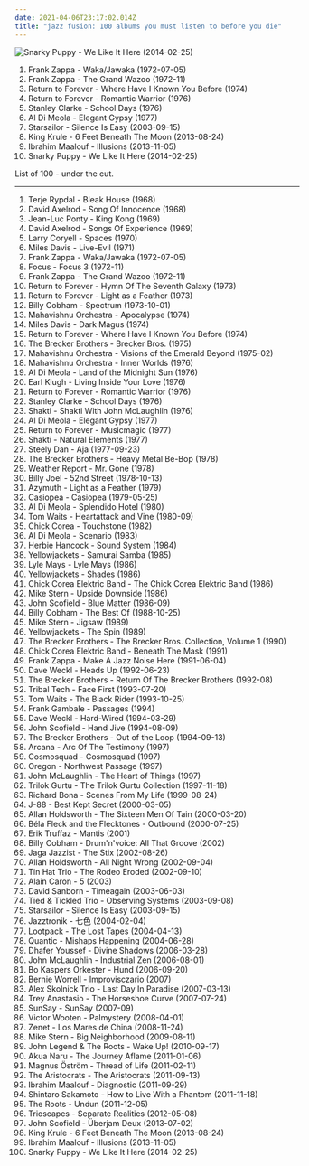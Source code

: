 ```yaml
---
date: 2021-04-06T23:17:02.014Z
title: "jazz fusion: 100 albums you must listen to before you die"
---
```

![Snarky Puppy - We Like It Here (2014-02-25)](http://coverartarchive.org/release/4d284c99-9d7a-4c79-bf16-ceffd78c32b4/6732933359-500.jpg "Snarky Puppy - We Like It Here (2014-02-25)")
<ol class="albums">
<li data-cover="http://coverartarchive.org/release/1e367643-5003-4b12-8f75-28808d5c7910/3832822457-500.jpg" data-tags="jazz fusion, experimental" role="button">Frank Zappa - Waka/Jawaka (1972-07-05)</li>
<li data-cover="http://coverartarchive.org/release/15ba2534-0275-4833-b23b-255aabdd6868/2441400256-500.jpg" data-tags="jazz fusion, jazz rock, experimental" role="button">Frank Zappa - The Grand Wazoo (1972-11)</li>
<li data-cover="http://coverartarchive.org/release/5022e9d0-a1b2-4188-aea7-f19e1fe997a4/4105911297-500.jpg" data-tags="jazz fusion" role="button">Return to Forever - Where Have I Known You Before (1974)</li>
<li data-cover="http://coverartarchive.org/release/87a1d771-e4b9-4c90-8c8b-f4a3e15187fd/3987903596-500.jpg" data-tags="jazz fusion, fusion" role="button">Return to Forever - Romantic Warrior (1976)</li>
<li data-cover="https://img.discogs.com/tSGbJ9esxokOZOQORPKleBNGOjo=/fit-in/320x320/filters:strip_icc():format(jpeg):mode_rgb():quality(90)/discogs-images/R-3638369-1338386921-8466.jpeg.jpg" data-tags="jazz fusion, jazz, bass" role="button">Stanley Clarke - School Days (1976)</li>
<li data-cover="https://img.discogs.com/P08vvN0k9cAp_205aggHldYpfl8=/fit-in/600x616/filters:strip_icc():format(jpeg):mode_rgb():quality(90)/discogs-images/R-2622005-1536349971-1230.jpeg.jpg" data-tags="jazz fusion, jazz, fusion" role="button">Al Di Meola - Elegant Gypsy (1977)</li>
<li data-cover="https://img.discogs.com/jrWVzobDRoF5M8iFRO0_ha-z8PQ=/fit-in/600x592/filters:strip_icc():format(jpeg):mode_rgb():quality(90)/discogs-images/R-434193-1482085620-7376.jpeg.jpg" data-tags="britpop, indie rock" role="button">Starsailor - Silence Is Easy (2003-09-15)</li>
<li data-cover="http://coverartarchive.org/release/6c433abe-415f-47e5-9bfa-44fbafee151b/5084224967-500.jpg" data-tags="post-punk" role="button">King Krule - 6 Feet Beneath The Moon (2013-08-24)</li>
<li data-cover="http://coverartarchive.org/release/1f48c834-23b7-4e5c-a4f8-9f1cf9e45c33/5700304800-500.jpg" data-tags="jazz, epic, trumpet, jazz fusion, jazz funk, funky, world jazz, this album saved my life, fav albums of all time, the very embodiment of musical eclecticism and creativity" role="button">Ibrahim Maalouf - Illusions (2013-11-05)</li>
<li data-cover="http://coverartarchive.org/release/4d284c99-9d7a-4c79-bf16-ceffd78c32b4/6732933359-500.jpg" data-tags="jazz fusion" role="button">Snarky Puppy - We Like It Here (2014-02-25)</li>
</ol>
List of 100 - under the cut.
<!-- more -->

_________________

<ol class="albums">
<li data-cover="https://img.discogs.com/W1crNc6VhVZ3fa1KP8hdIA0p6LI=/fit-in/300x300/filters:strip_icc():format(jpeg):mode_rgb():quality(90)/discogs-images/R-571151-1303241019.jpeg.jpg" data-tags="jazz, jazz fusion, avant-garde, ecm" role="button">
Terje Rypdal - Bleak House (1968)
</li>
<li data-cover="http://coverartarchive.org/release/f7591e4d-e41c-3569-8c68-e1dcd138f52d/14290848189-500.jpg" data-tags="funk, jazz fusion, psychedelic rock" role="button">
David Axelrod - Song Of Innocence (1968)
</li>
<li data-cover="http://coverartarchive.org/release/07f1bf17-0259-4d4d-bc0b-bbf98f808d01/24444296989-500.jpg" data-tags="jazz fusion, jazz" role="button">
Jean-Luc Ponty - King Kong (1969)
</li>
<li data-cover="https://img.discogs.com/tAmJFkGoWZKTq8qmVIGefv3EZnM=/fit-in/600x591/filters:strip_icc():format(jpeg):mode_rgb():quality(90)/discogs-images/R-440280-1337790290-3633.jpeg.jpg" data-tags="baroque pop, psychedelic pop, funk, jazz fusion, obscuro, david axelrod" role="button">
David Axelrod - Songs Of Experience (1969)
</li>
<li data-cover="https://img.discogs.com/cb3CiH14EHwlQsYTCfl5ruE1Pzc=/fit-in/600x800/filters:strip_icc():format(jpeg):mode_rgb():quality(90)/discogs-images/R-3556416-1565042251-6142.jpeg.jpg" data-tags="jazz fusion, fusion" role="button">
Larry Coryell - Spaces (1970)
</li>
<li data-cover="http://coverartarchive.org/release/6094ef50-3a9d-39dd-a663-381e8952fc48/13486622313-500.jpg" data-tags="jazz, fusion, jazz fusion" role="button">
Miles Davis - Live-Evil (1971)
</li>
<li data-cover="http://coverartarchive.org/release/1e367643-5003-4b12-8f75-28808d5c7910/3832822457-500.jpg" data-tags="jazz fusion, experimental" role="button">
Frank Zappa - Waka/Jawaka (1972-07-05)
</li>
<li data-cover="https://img.discogs.com/7dQT5PETbef6atISmiKXogd6lHs=/fit-in/600x594/filters:strip_icc():format(jpeg):mode_rgb():quality(90)/discogs-images/R-628918-1576161543-5759.jpeg.jpg" data-tags="instrumental, progressive rock, jazz fusion" role="button">
Focus - Focus 3 (1972-11)
</li>
<li data-cover="http://coverartarchive.org/release/15ba2534-0275-4833-b23b-255aabdd6868/2441400256-500.jpg" data-tags="jazz fusion, jazz rock, experimental" role="button">
Frank Zappa - The Grand Wazoo (1972-11)
</li>
<li data-cover="http://coverartarchive.org/release/50a74406-faad-47f9-a4b1-3926d8b8bcc8/14735233443-500.jpg" data-tags="jazz fusion, jazz, fusion" role="button">
Return to Forever - Hymn Of The Seventh Galaxy (1973)
</li>
<li data-cover="http://coverartarchive.org/release/e3d62cbe-36ba-430f-9676-9b6614f2ea8f/9975426138-500.jpg" data-tags="jazz, jazz fusion, latin jazz" role="button">
Return to Forever - Light as a Feather (1973)
</li>
<li data-cover="https://img.discogs.com/Qb7Yy2NFaTqIwqDxfCV2o-Z-zVc=/fit-in/300x300/filters:strip_icc():format(jpeg):mode_rgb():quality(90)/discogs-images/R-6602833-1422894843-6069.jpeg.jpg" data-tags="fusion, jazz fusion, jazz rock" role="button">
Billy Cobham - Spectrum (1973-10-01)
</li>
<li data-cover="http://coverartarchive.org/release/e1ea9df2-d718-462b-bd9b-0f701e83dc81/5014697668-500.jpg" data-tags="jazz fusion, jazz" role="button">
Mahavishnu Orchestra - Apocalypse (1974)
</li>
<li data-cover="https://via.placeholder.com/450" data-tags="jazz fusion" role="button">
Miles Davis - Dark Magus (1974)
</li>
<li data-cover="http://coverartarchive.org/release/5022e9d0-a1b2-4188-aea7-f19e1fe997a4/4105911297-500.jpg" data-tags="jazz fusion" role="button">
Return to Forever - Where Have I Known You Before (1974)
</li>
<li data-cover="https://img.discogs.com/IRNYG-ZER3UsKGa1kPHnJpxPXv0=/fit-in/600x600/filters:strip_icc():format(jpeg):mode_rgb():quality(90)/discogs-images/R-1995732-1395189136-5152.jpeg.jpg" data-tags="jazz fusion" role="button">
The Brecker Brothers - Brecker Bros. (1975)
</li>
<li data-cover="http://coverartarchive.org/release/353cdc26-f8f5-3ef4-b103-f8b5d3686c2d/11790305680-500.jpg" data-tags="fusion, jazz fusion" role="button">
Mahavishnu Orchestra - Visions of the Emerald Beyond (1975-02)
</li>
<li data-cover="https://img.discogs.com/u7Ek0WG5HjdEhQpwuwN05bXQ6zQ=/fit-in/600x595/filters:strip_icc():format(jpeg):mode_rgb():quality(90)/discogs-images/R-8944230-1505701006-2687.jpeg.jpg" data-tags="jazz fusion" role="button">
Mahavishnu Orchestra - Inner Worlds (1976)
</li>
<li data-cover="http://coverartarchive.org/release/2130badd-2c36-4061-b03e-66127118a7dc/5191736117-500.jpg" data-tags="fusion, jazz fusion" role="button">
Al Di Meola - Land of the Midnight Sun (1976)
</li>
<li data-cover="http://coverartarchive.org/release/36068d13-ad08-4b64-85e2-42f5c18f907c/16655709472-500.jpg" data-tags="jazz fusion" role="button">
Earl Klugh - Living Inside Your Love (1976)
</li>
<li data-cover="http://coverartarchive.org/release/87a1d771-e4b9-4c90-8c8b-f4a3e15187fd/3987903596-500.jpg" data-tags="jazz fusion, fusion" role="button">
Return to Forever - Romantic Warrior (1976)
</li>
<li data-cover="https://img.discogs.com/tSGbJ9esxokOZOQORPKleBNGOjo=/fit-in/320x320/filters:strip_icc():format(jpeg):mode_rgb():quality(90)/discogs-images/R-3638369-1338386921-8466.jpeg.jpg" data-tags="jazz fusion, jazz, bass" role="button">
Stanley Clarke - School Days (1976)
</li>
<li data-cover="https://img.discogs.com/QxitcrBL-XDqIXH1szSS3_b5EE8=/fit-in/600x595/filters:strip_icc():format(jpeg):mode_rgb():quality(90)/discogs-images/R-463495-1496683010-9623.jpeg.jpg" data-tags="jazz fusion, world fusion, world jazz" role="button">
Shakti - Shakti With John McLaughlin (1976)
</li>
<li data-cover="https://img.discogs.com/P08vvN0k9cAp_205aggHldYpfl8=/fit-in/600x616/filters:strip_icc():format(jpeg):mode_rgb():quality(90)/discogs-images/R-2622005-1536349971-1230.jpeg.jpg" data-tags="jazz fusion, jazz, fusion" role="button">
Al Di Meola - Elegant Gypsy (1977)
</li>
<li data-cover="http://coverartarchive.org/release/19bb9a16-1f71-45fd-8913-d9bf4ea31939/4002721099-500.jpg" data-tags="jazz, jazz fusion" role="button">
Return to Forever - Musicmagic (1977)
</li>
<li data-cover="http://coverartarchive.org/release/0aeed3fa-2edb-3923-a630-33306bfd1eb0/3582464239-500.jpg" data-tags="jazz fusion, world music, world fusion" role="button">
Shakti - Natural Elements (1977)
</li>
<li data-cover="https://via.placeholder.com/450" data-tags="70s, classic rock" role="button">
Steely Dan - Aja (1977-09-23)
</li>
<li data-cover="https://img.discogs.com/zGvH9Ec3Vp-3uFAwRSavDUtfn6s=/fit-in/400x397/filters:strip_icc():format(jpeg):mode_rgb():quality(90)/discogs-images/R-1426863-1280625647.jpeg.jpg" data-tags="jazz, jazz fusion" role="button">
The Brecker Brothers - Heavy Metal Be-Bop (1978)
</li>
<li data-cover="http://coverartarchive.org/release/3b53aad1-6a3d-3db5-b3bd-0009ed4df119/18749272994-500.jpg" data-tags="jazz fusion, weather report" role="button">
Weather Report - Mr. Gone (1978)
</li>
<li data-cover="http://coverartarchive.org/release/07659b32-36b3-4ff8-91c3-7c9edbe6c4a5/1339538879-500.jpg" data-tags="classic rock" role="button">
Billy Joel - 52nd Street (1978-10-13)
</li>
<li data-cover="http://coverartarchive.org/release/99a76d2d-d50a-407b-aa39-d40c9559344c/17196103051-500.jpg" data-tags="jazz fusion" role="button">
Azymuth - Light as a Feather (1979)
</li>
<li data-cover="http://coverartarchive.org/release/b2a0872a-099c-4674-a2f5-4eb056ada1ff/28625933064-500.jpg" data-tags="jazz, japanese, instrumental, fusion, jazz fusion, funky, japanese jazz, asian music, asian pop" role="button">
Casiopea - Casiopea (1979-05-25)
</li>
<li data-cover="https://img.discogs.com/G2yf-2Yi4J4tCPuItg2HPPNZKMg=/fit-in/600x601/filters:strip_icc():format(jpeg):mode_rgb():quality(90)/discogs-images/R-4527702-1442212442-8222.jpeg.jpg" data-tags="jazz fusion" role="button">
Al Di Meola - Splendido Hotel (1980)
</li>
<li data-cover="http://coverartarchive.org/release/7db1d3b8-5a82-46a8-8273-3bb5111ff3e1/24422816505-500.jpg" data-tags="80s, rock" role="button">
Tom Waits - Heartattack and Vine (1980-09)
</li>
<li data-cover="http://coverartarchive.org/release/8aa1c6ff-f517-4684-afda-e15a537357e3/8079092197-500.jpg" data-tags="jazz fusion" role="button">
Chick Corea - Touchstone (1982)
</li>
<li data-cover="http://coverartarchive.org/release/8f9d1fa9-af5b-4397-857e-ad1a42d4029a/2768596148-500.jpg" data-tags="jazz fusion, 80s synth jazz" role="button">
Al Di Meola - Scenario (1983)
</li>
<li data-cover="http://coverartarchive.org/release/46111a2a-bce7-47df-b31c-2f4426a1fc69/8722402840-500.jpg" data-tags="funk, jazz fusion" role="button">
Herbie Hancock - Sound System (1984)
</li>
<li data-cover="https://img.discogs.com/qUE0SP-bGsy3qdW6KQPF9HLV6qs=/fit-in/600x600/filters:strip_icc():format(jpeg):mode_rgb():quality(90)/discogs-images/R-1545612-1394030758-4574.jpeg.jpg" data-tags="jazz, jazz fusion" role="button">
Yellowjackets - Samurai Samba (1985)
</li>
<li data-cover="http://coverartarchive.org/release/71ebd530-5351-403d-a09d-2a6c68cf92f3/14875503355-500.jpg" data-tags="piano, jazz fusion" role="button">
Lyle Mays - Lyle Mays (1986)
</li>
<li data-cover="http://coverartarchive.org/release/a3441614-737c-480c-919c-0a33a4c88453/4422046773-500.jpg" data-tags="jazz, jazz fusion, mca recording, j jackets" role="button">
Yellowjackets - Shades (1986)
</li>
<li data-cover="https://img.discogs.com/Fh7uKtxCe_tZDa1TRmGCBhzWQ8M=/fit-in/600x600/filters:strip_icc():format(jpeg):mode_rgb():quality(90)/discogs-images/R-2847517-1463261380-3525.jpeg.jpg" data-tags="jazz fusion, chick corea electric band" role="button">
Chick Corea Elektric Band - The Chick Corea Elektric Band (1986)
</li>
<li data-cover="https://img.discogs.com/ON6d6AeWj3HoNU__EP0fKS7Gx44=/fit-in/500x499/filters:strip_icc():format(jpeg):mode_rgb():quality(90)/discogs-images/R-1975718-1545906917-5977.jpeg.jpg" data-tags="jazz, jazz fusion" role="button">
Mike Stern - Upside Downside (1986)
</li>
<li data-cover="https://img.discogs.com/NBfGbGN7Iq5EcQszE9-mO8FWDfQ=/fit-in/600x635/filters:strip_icc():format(jpeg):mode_rgb():quality(90)/discogs-images/R-3662128-1422472655-7757.jpeg.jpg" data-tags="jazz, jazz fusion" role="button">
John Scofield - Blue Matter (1986-09)
</li>
<li data-cover="https://img.discogs.com/cWwipT6ReR0fE4KACwmnL5G0a6E=/fit-in/600x834/filters:strip_icc():format(jpeg):mode_rgb():quality(90)/discogs-images/R-9492176-1481507030-2276.jpeg.jpg" data-tags="jazz fusion" role="button">
Billy Cobham - The Best Of (1988-10-25)
</li>
<li data-cover="https://img.discogs.com/s04Bm4W_s8woSpsZVcltN_JC_x0=/fit-in/600x600/filters:strip_icc():format(jpeg):mode_rgb():quality(90)/discogs-images/R-2205769-1306085513.jpeg.jpg" data-tags="jazz, jazz fusion, jazz guitar, mike stern" role="button">
Mike Stern - Jigsaw (1989)
</li>
<li data-cover="https://via.placeholder.com/450" data-tags="jazz fusion, yellow jackets-the spin" role="button">
Yellowjackets - The Spin (1989)
</li>
<li data-cover="https://img.discogs.com/IRNYG-ZER3UsKGa1kPHnJpxPXv0=/fit-in/600x600/filters:strip_icc():format(jpeg):mode_rgb():quality(90)/discogs-images/R-1995732-1395189136-5152.jpeg.jpg" data-tags="funk, brecker, jazz fusion, rock top, rock top funky soul, the brecker brother-the brecker broscollection, volumen 1" role="button">
The Brecker Brothers - The Brecker Bros. Collection, Volume 1 (1990)
</li>
<li data-cover="http://coverartarchive.org/release/a7015fb8-4448-4bc5-baf4-4f057e27d89d/17840351631-500.jpg" data-tags="jazz fusion" role="button">
Chick Corea Elektric Band - Beneath The Mask (1991)
</li>
<li data-cover="https://img.discogs.com/HL3z-D4sfWoWsVR9BzTtM6_Oh3c=/fit-in/600x607/filters:strip_icc():format(jpeg):mode_rgb():quality(90)/discogs-images/R-11892979-1527710498-5704.jpeg.jpg" data-tags="rock, 80s, experimental, singer-songwriter, jazz fusion, 90s, progressive, oldies, jazz rock, male vocalists, guitar virtuoso, zappa, 1980s, albums to get, znebula, f zappa" role="button">
Frank Zappa - Make A Jazz Noise Here (1991-06-04)
</li>
<li data-cover="http://coverartarchive.org/release/b3303c7d-9c48-48aa-a6b5-7f3008eddb5d/6841009663-500.jpg" data-tags="jazz fusion, drums" role="button">
Dave Weckl - Heads Up (1992-06-23)
</li>
<li data-cover="http://coverartarchive.org/release/67491aca-323b-4f20-9a35-5f5b78286060/15960234221-500.jpg" data-tags="jazz, usa, fusion, brecker, jazz fusion, 90s, jazz saxophone, american musician, american group, brecker bros" role="button">
The Brecker Brothers - Return Of The Brecker Brothers (1992-08)
</li>
<li data-cover="http://coverartarchive.org/release/efbc4aa6-bc59-4952-a55c-afc7da615a48/10495299547-500.jpg" data-tags="jazz fusion, jazz rock" role="button">
Tribal Tech - Face First (1993-07-20)
</li>
<li data-cover="http://coverartarchive.org/release/b4f1a2dd-4fae-4b58-bac6-e7809c81c4ce/5455235832-500.jpg" data-tags="90s, experimental, tom waits" role="button">
Tom Waits - The Black Rider (1993-10-25)
</li>
<li data-cover="https://img.discogs.com/9ZDQU8PFXnEN9nE3TLv_fBT_HcM=/fit-in/600x600/filters:strip_icc():format(jpeg):mode_rgb():quality(90)/discogs-images/R-2677559-1456016650-9152.jpeg.jpg" data-tags="jazz, jazz fusion" role="button">
Frank Gambale - Passages (1994)
</li>
<li data-cover="http://coverartarchive.org/release/558f9e9c-6043-47c7-bf1a-b00f03c3b303/19539567807-500.jpg" data-tags="jazz fusion, dave weckl" role="button">
Dave Weckl - Hard-Wired (1994-03-29)
</li>
<li data-cover="http://coverartarchive.org/release/b0980ad3-41f1-474c-88ac-cb7cfa898769/26519256124-500.jpg" data-tags="jazz, jazz fusion" role="button">
John Scofield - Hand Jive (1994-08-09)
</li>
<li data-cover="https://img.discogs.com/NJLqSwvM4NRnnK43vkLQAB3mnIQ=/fit-in/600x529/filters:strip_icc():format(jpeg):mode_rgb():quality(90)/discogs-images/R-10387637-1496471305-2218.jpeg.jpg" data-tags="jazz fusion" role="button">
The Brecker Brothers - Out of the Loop (1994-09-13)
</li>
<li data-cover="http://coverartarchive.org/release/e45a2a98-ea2d-4514-8117-4f96472062e6/17788510632-500.jpg" data-tags="jazz fusion, free jazz" role="button">
Arcana - Arc Of The Testimony (1997)
</li>
<li data-cover="https://img.discogs.com/Xa9IafuYjTnr_MGXOv2B6XSnVN0=/fit-in/600x594/filters:strip_icc():format(jpeg):mode_rgb():quality(90)/discogs-images/R-5249179-1575023337-6885.jpeg.jpg" data-tags="fusion, jazz fusion, jazz rock" role="button">
Cosmosquad - Cosmosquad (1997)
</li>
<li data-cover="http://coverartarchive.org/release/89240636-b8bb-4e98-90b5-9781c9862522/27102493230-500.jpg" data-tags="jazz fusion, ecm" role="button">
Oregon - Northwest Passage (1997)
</li>
<li data-cover="http://coverartarchive.org/release/15261195-7514-42aa-bc5f-bf684e7875c4/18740371043-500.jpg" data-tags="jazz fusion" role="button">
John McLaughlin - The Heart of Things (1997)
</li>
<li data-cover="http://coverartarchive.org/release/5133d67f-04d5-44bf-aa22-bfda79df33c9/22284857201-500.jpg" data-tags="jazz, jazz fusion, asian underground, misty" role="button">
Trilok Gurtu - The Trilok Gurtu Collection (1997-11-18)
</li>
<li data-cover="https://img.discogs.com/4ylKdgRcOFIm4Z8cc7FJ27hqC1o=/fit-in/525x536/filters:strip_icc():format(jpeg):mode_rgb():quality(90)/discogs-images/R-2869836-1309120305.jpeg.jpg" data-tags="jazz fusion, richard bona" role="button">
Richard Bona - Scenes From My Life (1999-08-24)
</li>
<li data-cover="https://img.discogs.com/xwhA0Z8LPukCw1zIit-Y6esM0kU=/fit-in/200x200/filters:strip_icc():format(jpeg):mode_rgb():quality(90)/discogs-images/R-129914-001.jpg.jpg" data-tags="hip hop, jazz fusion, detroit, alternative hip-hop, jazz hop, dilla, independent hip-hop, j-88" role="button">
J-88 - Best Kept Secret (2000-03-05)
</li>
<li data-cover="http://coverartarchive.org/release/9f5f6293-87f0-43b2-8240-5cc6db973e9d/4273269409-500.jpg" data-tags="fusion, jazz fusion, scree123, for styxxx, holdsworth" role="button">
Allan Holdsworth - The Sixteen Men Of Tain (2000-03-20)
</li>
<li data-cover="http://coverartarchive.org/release/0ede01cd-103c-363e-9d16-c506f4ed2167/18930138258-500.jpg" data-tags="jazz fusion" role="button">
Béla Fleck and the Flecktones - Outbound (2000-07-25)
</li>
<li data-cover="http://coverartarchive.org/release/b2276751-9ce5-3650-93e0-170aa1c309c8/6281319905-500.jpg" data-tags="jazz, jazz fusion" role="button">
Erik Truffaz - Mantis (2001)
</li>
<li data-cover="http://coverartarchive.org/release/8802834a-3135-4700-9d76-fb1ca49f8934/26972200905-500.jpg" data-tags="jazz fusion, billy cobham" role="button">
Billy Cobham - Drum'n'voice: All That Groove (2002)
</li>
<li data-cover="https://img.discogs.com/WGLaVhpPvFyPcDfnniUoLpha67o=/fit-in/600x600/filters:strip_icc():format(jpeg):mode_rgb():quality(90)/discogs-images/R-859906-1166292358.jpeg.jpg" data-tags="jazz" role="button">
Jaga Jazzist - The Stix (2002-08-26)
</li>
<li data-cover="https://img.discogs.com/Fe5MZ-xPZ6Wc87KJpzH2R--prVk=/fit-in/449x447/filters:strip_icc():format(jpeg):mode_rgb():quality(90)/discogs-images/R-2771940-1300331797.jpeg.jpg" data-tags="jazz fusion" role="button">
Allan Holdsworth - All Night Wrong (2002-09-04)
</li>
<li data-cover="https://img.discogs.com/3gp4rCXPH9eixk02IN5MDWNt-44=/fit-in/300x269/filters:strip_icc():format(jpeg):mode_rgb():quality(90)/discogs-images/R-1646465-1294955031.jpeg.jpg" data-tags="jazz, jazz fusion, folk, avant-garde" role="button">
Tin Hat Trio - The Rodeo Eroded (2002-09-10)
</li>
<li data-cover="https://img.discogs.com/aRRA8B94QBiNzWy2NC8bSJEvVjQ=/fit-in/600x538/filters:strip_icc():format(jpeg):mode_rgb():quality(90)/discogs-images/R-2994142-1598106607-1421.jpeg.jpg" data-tags="jazz fusion" role="button">
Alain Caron - 5 (2003)
</li>
<li data-cover="http://coverartarchive.org/release/aa831334-ce56-46e0-ac2b-490e518823c1/9504908277-500.jpg" data-tags="saxophone, jazz fusion, smooth jazz" role="button">
David Sanborn - Timeagain (2003-06-03)
</li>
<li data-cover="https://img.discogs.com/hr5sUaRDxR8QdrFIOTF51iWYCd4=/fit-in/600x542/filters:strip_icc():format(jpeg):mode_rgb():quality(90)/discogs-images/R-168765-1587282765-8727.jpeg.jpg" data-tags="experimental, jazz fusion" role="button">
Tied & Tickled Trio - Observing Systems (2003-09-08)
</li>
<li data-cover="https://img.discogs.com/jrWVzobDRoF5M8iFRO0_ha-z8PQ=/fit-in/600x592/filters:strip_icc():format(jpeg):mode_rgb():quality(90)/discogs-images/R-434193-1482085620-7376.jpeg.jpg" data-tags="britpop, indie rock" role="button">
Starsailor - Silence Is Easy (2003-09-15)
</li>
<li data-cover="https://img.discogs.com/JLZ8kTU1hQhlwYxyRsJxNzWYO5c=/fit-in/600x515/filters:strip_icc():format(jpeg):mode_rgb():quality(90)/discogs-images/R-228009-1143075971.jpeg.jpg" data-tags="chillout, japanese, downtempo, easy listening, acid jazz, lounge, jazz fusion, jpop, asian, j-pop, jazz pop, 2 s34rch, asian music, retroschool, asian pop, jazztronik, samurai music, amazing japanese lounge music, colorful album covers, rainbow album covers" role="button">
Jazztronik - 七色 (2004-02-04)
</li>
<li data-cover="http://coverartarchive.org/release/bc6fe60e-7e41-4f08-ba55-382dfffe59e9/14273145727-500.jpg" data-tags="hip-hop, hip hop, rap, jazz fusion, alternative hip-hop" role="button">
Lootpack - The Lost Tapes (2004-04-13)
</li>
<li data-cover="http://coverartarchive.org/release/b8265b7b-6fec-4566-94c0-062fcfecccdd/4396353204-500.jpg" data-tags="chillout, downtempo" role="button">
Quantic - Mishaps Happening (2004-06-28)
</li>
<li data-cover="http://coverartarchive.org/release/4d05abd8-a988-4e76-b6d0-6baf7570a0df/3067000893-500.jpg" data-tags="nu jazz, chillout, jazz, arabic, jazz fusion, nujazz, ecm, world fusion, tunisia, dhafer youssef, hazagusa, qlencja world selection" role="button">
Dhafer Youssef - Divine Shadows (2006-03-28)
</li>
<li data-cover="http://coverartarchive.org/release/b72a4fbc-397e-4fb5-bf56-69f0fd87004a/6994316341-500.jpg" data-tags="jazz fusion, jazz, fusion" role="button">
John McLaughlin - Industrial Zen (2006-08-01)
</li>
<li data-cover="https://img.discogs.com/79p13npAMCu7cPTGCYJAsKCSRwk=/fit-in/600x600/filters:strip_icc():format(jpeg):mode_rgb():quality(90)/discogs-images/R-463671-1432890120-5986.jpeg.jpg" data-tags="rock, swedish, scandinavian, jazz fusion, nordic, jazz rock, sweden, scandinavia, i own this album, svenskprov" role="button">
Bo Kaspers Orkester - Hund (2006-09-20)
</li>
<li data-cover="http://coverartarchive.org/release/0a4ab923-1ddd-4231-9e3b-ee0602b69a77/4461775726-500.jpg" data-tags="fusion, funk, jazz-funk, jazz fusion, contemporary jazz, 00s, p-funk, 21st century, funk tag, monkish, zphunk, great albuns, grooveladen, zphunkee-j" role="button">
Bernie Worrell - Improvisczario (2007)
</li>
<li data-cover="http://coverartarchive.org/release/7501fa57-c633-4d14-b830-ccb0ba59ae29/16465596696-500.jpg" data-tags="jazz fusion, jazz guitar" role="button">
Alex Skolnick Trio - Last Day In Paradise (2007-03-13)
</li>
<li data-cover="http://coverartarchive.org/release/6fae20fa-e265-463b-ab0b-b1e461cb6313/27699120331-500.jpg" data-tags="rock, funk, trumpet, tenor saxophone, flute, trombone, jazz fusion, alto saxophone, jazzy, jam, baritone saxophone" role="button">
Trey Anastasio - The Horseshoe Curve (2007-07-24)
</li>
<li data-cover="https://img.discogs.com/Ekhpoc-K1J5POmMeD1yq68TTTCA=/fit-in/600x534/filters:strip_icc():format(jpeg):mode_rgb():quality(90)/discogs-images/R-1681569-1236768592.jpeg.jpg" data-tags="soul, vocal jazz, acid jazz, lounge, jazz fusion, funky, sun, post-jazz, indie jazz, soul vocal" role="button">
SunSay - SunSay (2007-09)
</li>
<li data-cover="http://coverartarchive.org/release/7dca5d94-ae00-48fe-ae27-2c8dd86bf614/6825582808-500.jpg" data-tags="jazz, jazz fusion" role="button">
Victor Wooten - Palmystery (2008-04-01)
</li>
<li data-cover="http://coverartarchive.org/release/0d1e60b6-6ba0-4dc6-974f-ba900391480d/7357035316-500.jpg" data-tags="jazz, latin, jazz fusion, flamenco jazz, spanish jazz, zenet, spain jazz fusion, spanish flamenco, artolive, qlencja relax selection, robbis" role="button">
Zenet - Los Mares de China (2008-11-24)
</li>
<li data-cover="https://img.discogs.com/JhM4Sfz6hciVx-lYnsHMqa51DQc=/fit-in/500x500/filters:strip_icc():format(jpeg):mode_rgb():quality(90)/discogs-images/R-9003336-1597580851-6451.jpeg.jpg" data-tags="jazz fusion, guitar" role="button">
Mike Stern - Big Neighborhood (2009-08-11)
</li>
<li data-cover="http://coverartarchive.org/release/6f0df0ad-d247-4653-9510-32c0858005e3/7439916562-500.jpg" data-tags="hip hop, soul" role="button">
John Legend & The Roots - Wake Up! (2010-09-17)
</li>
<li data-cover="http://coverartarchive.org/release/89efad71-65d2-4f96-bc55-d69ad147bae2/5156830383-500.jpg" data-tags="hip hop, jazz fusion, poetry" role="button">
Akua Naru - The Journey Aflame (2011-01-06)
</li>
<li data-cover="http://coverartarchive.org/release/81f36c54-2ef8-4df5-8f3a-bb86046f178f/1855221482-500.jpg" data-tags="jazz, experimental, jazz fusion, drums, nu-jazz, pat metheny" role="button">
Magnus Öström - Thread of Life (2011-02-11)
</li>
<li data-cover="http://coverartarchive.org/release/4adc7049-c1a6-41bb-99b1-eafc33cac370/20892309017-500.jpg" data-tags="progressive rock, jazz fusion, jazz rock" role="button">
The Aristocrats - The Aristocrats (2011-09-13)
</li>
<li data-cover="http://coverartarchive.org/release/1197620b-64bd-4fce-b211-d462b797fc2a/3003374541-500.jpg" data-tags="jazz, jazz fusion" role="button">
Ibrahim Maalouf - Diagnostic (2011-09-29)
</li>
<li data-cover="http://coverartarchive.org/release/75f27f5c-bc81-4cc9-bc46-afe4f041c6ab/8887014441-500.jpg" data-tags="pop, rock, bossa nova, jazz fusion" role="button">
Shintaro Sakamoto - How to Live With a Phantom (2011-11-18)
</li>
<li data-cover="http://coverartarchive.org/release/17105002-a6fd-4f92-9589-aa7f98073638/4785732549-500.jpg" data-tags="hip hop" role="button">
The Roots - Undun (2011-12-05)
</li>
<li data-cover="http://coverartarchive.org/release/909d803f-6833-45f6-b602-e20c79e30fae/8530636604-500.jpg" data-tags="jazz, instrumental, experimental, progressive rock, jazz fusion" role="button">
Trioscapes - Separate Realities (2012-05-08)
</li>
<li data-cover="http://coverartarchive.org/release/eccb9009-ec2a-4501-b065-7b6bc835f2f7/4492194119-500.jpg" data-tags="jazz fusion" role="button">
John Scofield - Überjam Deux (2013-07-02)
</li>
<li data-cover="http://coverartarchive.org/release/6c433abe-415f-47e5-9bfa-44fbafee151b/5084224967-500.jpg" data-tags="post-punk" role="button">
King Krule - 6 Feet Beneath The Moon (2013-08-24)
</li>
<li data-cover="http://coverartarchive.org/release/1f48c834-23b7-4e5c-a4f8-9f1cf9e45c33/5700304800-500.jpg" data-tags="jazz, epic, trumpet, jazz fusion, jazz funk, funky, world jazz, this album saved my life, fav albums of all time, the very embodiment of musical eclecticism and creativity" role="button">
Ibrahim Maalouf - Illusions (2013-11-05)
</li>
<li data-cover="http://coverartarchive.org/release/4d284c99-9d7a-4c79-bf16-ceffd78c32b4/6732933359-500.jpg" data-tags="jazz fusion" role="button">
Snarky Puppy - We Like It Here (2014-02-25)
</li>
</ol>
